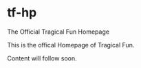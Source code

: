 # tf-hp
The Official Tragical Fun Homepage

This is the offical Homepage of Tragical Fun.

Content will follow soon.
